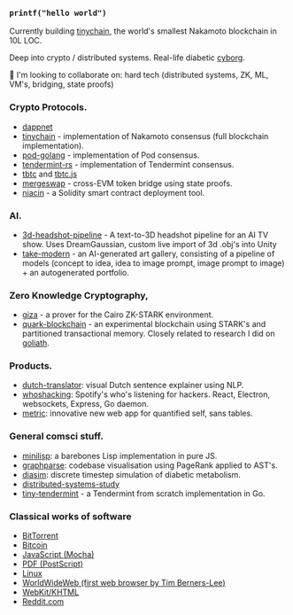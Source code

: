 ### `printf("hello world")`

Currently building [tinychain](https://github.com/tinychainorg/tinychain), the world's smallest Nakamoto blockchain in 10L LOC.

Deep into crypto / distributed systems. Real-life diabetic [cyborg](https://liamz.co/blog/im-a-cyborg-now-on-building-my-own-artificial-pancreas/).

👯 I'm looking to collaborate on: hard tech (distributed systems, ZK, ML, VM's, bridging, state proofs)

### Crypto Protocols.

 * [dappnet](https://github.com/dappnetbby/dappnet)
 * [tinychain](https://github.com/tinychainorg/tinychain) - implementation of Nakamoto consensus (full blockchain implementation).
 * [pod-golang](https://github.com/liamzebedee/pod-golang) - implementation of Pod consensus.
 * [tendermint-rs](https://github.com/liamzebedee/tendermint-rs) - implementation of Tendermint consensus.
 * [tbtc](https://github.com/keep-network/tbtc) and [tbtc.js](https://github.com/keep-network/tbtc.js)
 * [mergeswap](https://github.com/codyx/mergeswap) - cross-EVM token bridge using state proofs.
 * [niacin](https://github.com/liamzebedee/niacin) - a Solidity smart contract deployment tool.

### AI.

 * [3d-headshot-pipeline](https://github.com/liamzebedee/3d-headshot-pipeline) - A text-to-3D headshot pipeline for an AI TV show. Uses DreamGaussian, custom live import of 3d .obj's into Unity
 * [take-modern](https://github.com/liamzebedee/take-modern) - an AI-generated art gallery, consisting of a pipeline of models (concept to idea, idea to image prompt, image prompt to image) + an autogenerated portfolio.

### Zero Knowledge Cryptography,

 * [giza](https://github.com/maxgillett/giza) - a prover for the Cairo ZK-STARK environment.
 * [quark-blockchain](https://github.com/liamzebedee/quark-blockchain) - an experimental blockchain using STARK's and partitioned transactional memory. Closely related to research I did on [goliath](https://github.com/liamzebedee/goliath-blockchain). 

### Products.

 * [dutch-translator](https://github.com/liamzebedee/dutch-translator): visual Dutch sentence explainer using NLP.
 * [whoshacking](https://github.com/liamzebedee/whoshacking): Spotify's who's listening for hackers. React, Electron, websockets, Express, Go daemon.
 * [metric](https://github.com/liamzebedee/metric): innovative new web app for quantified self, sans tables.

### General comsci stuff.

 * [minilisp](https://github.com/liamzebedee/minilisp): a barebones Lisp implementation in pure JS.
 * [graphparse](https://github.com/liamzebedee/graphparse): codebase visualisation using PageRank applied to AST's.
 * [diasim](https://github.com/liamzebedee/diasim): discrete timestep simulation of diabetic metabolism.
 * [distributed-systems-study](https://github.com/liamzebedee/distributed-systems-study)
 * [tiny-tendermint](https://github.com/liamzebedee/tiny-tendermint) - a Tendermint from scratch implementation in Go.


### Classical works of software

 * [BitTorrent](https://github.com/liamzebedee/bittorrent-source-archive)
 * [Bitcoin](https://github.com/liamzebedee/bitcoin-source-archive)
 * [JavaScript (Mocha)](https://github.com/liamzebedee/javascript-source-archive)
 * [PDF (PostScript)](https://github.com/liamzebedee/postscript-source-archive)
 * [Linux](https://github.com/liamzebedee/linux-source-archive)
 * [WorldWideWeb (first web browser by Tim Berners-Lee)](https://github.com/liamzebedee/worldwideweb)
 * [WebKit/KHTML](https://github.com/liamzebedee/webkit-source-archive)
 * [Reddit.com](https://github.com/liamzebedee/reddit-source-archive)


<!---
### Random other stuff.

 - [database](https://github.com/liamzebedee/simple-database). Studying how databases are implemented.
 - [stateman](https://github.com/liamzebedee/stateman). React.js state management library
 - [janest](https://github.com/liamzebedee/janest-1). Jane Street puzzle.
 * [spotify-style-times](https://github.com/liamzebedee/spotify-style-times)
 * [jekyll-i18n](https://github.com/liamzebedee/jekyll-i18n)
 * [ciaodao](https://github.com/liamzebedee/ciaodao): social chatspaces where only tokenholders can post.
 * [retrust](https://github.com/liamzebedee/retrust): investigating Evidence-Based Subjective Logic as a reputation protocol for p2p networks. Includes Numpy/Solidity code.
 * [ohdex](https://github.com/liamzebedee/ohdex): cross-chain token bridging protocol, I built with @MickdeGraaf
 * [goliath-sequencer](https://github.com/liamzebedee/goliath-blockchain/tree/master/sequencer/mvp) - a transaction sequencer network for blockchains using libp2p.



 * [t1gym](https://github.com/liamzebedee/t1gym): smart diabetes logbook for T1 diabetics using NightScout.
 * [electron-go-picnic](https://github.com/liamzebedee/electron-go-picnic)

 * [attention-market-maker](https://twitter.com/liamzebedee/status/1504354504212647936) - an algorthmic newsfeed.

### Libraries.

### Experiments.

 * [merkle-bundles](https://github.com/liamzebedee/merkle-bundles): delivering only the delta of JS bundle updates using Merkle trees.
 
### Unfinished.

 * [hyper](https://github.com/liamzebedee/hyper): image editor + hypermedia protocol
 * [sugardao](https://github.com/liamzebedee/sugardao): the diabetic-backed stablecoin

### Misc older projects.

 * [chainlog](https://github.com/liamzebedee/chainlog): A beautifully simple CLI to log Solidity smart contract interactions.
 * [prometheus-remote-write](https://github.com/liamzebedee/prometheus-remote-write).
 * [TDLM](https://github.com/liamzebedee/TDLM): vibealicious web UI for collaborative Spotify playlists.

 * [synthetix-futures-keepers](https://github.com/Synthetixio/futures-keepers)

--->
